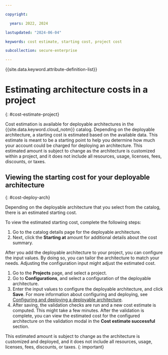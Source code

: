 ```yaml
---

copyright:

  years: 2022, 2024

lastupdated: "2024-06-04"

keywords: cost estimate, starting cost, project cost

subcollection: secure-enterprise

---
```


{{site.data.keyword.attribute-definition-list}}

# Estimating architecture costs in a project
{: #cost-estimate-project}

Cost estimation is available for deployable architectures in the {{site.data.keyword.cloud_notm}} catalog. Depending on the deployable architecture, a starting cost is estimated based on the available data. This estimate is meant to be a starting point to help you determine how much your account could be charged for deploying an architecture. This estimated amount is subject to change as the architecture is customized within a project, and it does not include all resources, usage, licenses, fees, discounts, or taxes.



 

## Viewing the starting cost for your deployable architecture
{: #cost-deploy-arch}



Depending on the deployable architecture that you select from the catalog, there is an estimated starting cost.

To view the estimated starting cost, complete the following steps:
1. Go to the catalog details page for the deployable architecture.
2. Next, click the **Starting at** amount for additional details about the cost summary.

After you add the deployable architecture to your project, you can configure the input values. By doing so, you can tailor the architecture to match your needs. Adjusting the configuration input might adjust the estimated cost.

1. Go to the **Projects** page, and select a project.
1. Go to **Configurations**, and select a configuration of the deployable architecture.
1. Enter the input values to configure the deployable architecture, and click **Save**. For more information about configuring and deploying, see [Configuring and deploying a deployable architecture](/docs/secure-enterprise?topic=secure-enterprise-config-project).
1. After saving, the validation checks are run and a new cost estimate is computed. This might take a few minutes. After the validation is complete, you can view the estimated cost for the configured architecture on the validation modal in the **Cost estimate successful** section.

This estimated amount is subject to change as the architecture is customized and deployed, and it does not include all resources, usage, licenses, fees, discounts, or taxes.
{: important}


